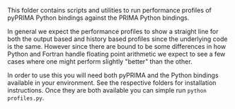 This folder contains scripts and utilities to run performance profiles of pyPRIMA Python bindings against the PRIMA Python bindings.

In general we expect the performance profiles to show a straight line for both the output based and history based profiles since the underlying code is the same. However since there are bound to be some differences in how Python and Fortran handle floating point arithmetic we expect to see a few cases where one might perform slightly "better" than the other.

In order to use this you will need both pyPRIMA and the Python bindings available in your environment. See the respective folders for installation instructions. Once they are both available you can simple run `python profiles.py`.
